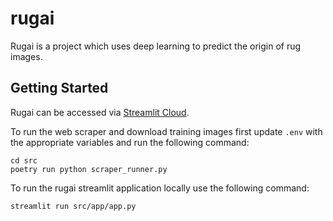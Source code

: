 # rugai

Rugai is a project which uses deep learning to predict the origin of rug images.

## Getting Started
Rugai can be accessed via [Streamlit Cloud](https://therugai.streamlit.app/).


To run the web scraper and download training images first update `.env` with the appropriate variables and run the following command:
```
cd src 
poetry run python scraper_runner.py
```

To run the rugai streamlit application locally use the following command:
```
streamlit run src/app/app.py
```
